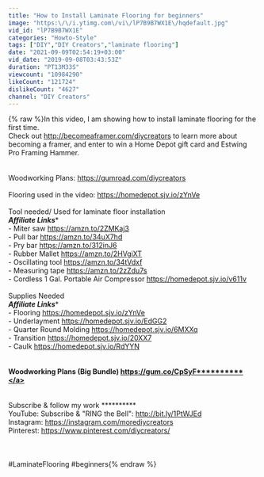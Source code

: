 ```yaml
---
title: "How to Install Laminate Flooring for beginners"
image: "https:\/\/i.ytimg.com\/vi\/lP7B9B7WX1E\/hqdefault.jpg"
vid_id: "lP7B9B7WX1E"
categories: "Howto-Style"
tags: ["DIY","DIY Creators","laminate flooring"]
date: "2021-09-09T02:54:19+03:00"
vid_date: "2019-09-08T03:43:53Z"
duration: "PT13M33S"
viewcount: "10984290"
likeCount: "121724"
dislikeCount: "4627"
channel: "DIY Creators"
---
```

{% raw %}In this video, I am showing how to install laminate flooring for the first time. <br />Check out <a rel="nofollow" target="blank" href="http://becomeaframer.com/diycreators">http://becomeaframer.com/diycreators</a> to learn more about becoming a framer, and enter to win a Home Depot gift card and Estwing Pro Framing Hammer.<br /><br /><br />Woodworking Plans: <a rel="nofollow" target="blank" href="https://gumroad.com/diycreators">https://gumroad.com/diycreators</a><br /><br />Flooring used in the video: <a rel="nofollow" target="blank" href="https://homedepot.sjv.io/zYnVe">https://homedepot.sjv.io/zYnVe</a><br /><br />Tool needed/ Used for laminate floor installation<br />*********Affiliate Links**********<br />- Miter saw <a rel="nofollow" target="blank" href="https://amzn.to/2ZMKaj3">https://amzn.to/2ZMKaj3</a><br />- Pull bar <a rel="nofollow" target="blank" href="https://amzn.to/34uX7hd">https://amzn.to/34uX7hd</a><br />- Pry bar <a rel="nofollow" target="blank" href="https://amzn.to/312inJ6">https://amzn.to/312inJ6</a> <br />- Rubber Mallet <a rel="nofollow" target="blank" href="https://amzn.to/2HVgiXT">https://amzn.to/2HVgiXT</a><br />- Oscillating tool <a rel="nofollow" target="blank" href="https://amzn.to/34tVdxf">https://amzn.to/34tVdxf</a><br />- Measuring tape <a rel="nofollow" target="blank" href="https://amzn.to/2zZdu7s">https://amzn.to/2zZdu7s</a><br />- Cordless 1 Gal. Portable Air Compressor  <a rel="nofollow" target="blank" href="https://homedepot.sjv.io/v611v">https://homedepot.sjv.io/v611v</a><br /><br />Supplies Needed<br />*********Affiliate Links**********<br />- Flooring <a rel="nofollow" target="blank" href="https://homedepot.sjv.io/zYnVe">https://homedepot.sjv.io/zYnVe</a><br />- Underlayment <a rel="nofollow" target="blank" href="https://homedepot.sjv.io/EdGG2">https://homedepot.sjv.io/EdGG2</a> <br />- Quarter Round Molding <a rel="nofollow" target="blank" href="https://homedepot.sjv.io/6MXXq">https://homedepot.sjv.io/6MXXq</a> <br />- Transition <a rel="nofollow" target="blank" href="https://homedepot.sjv.io/20XX7">https://homedepot.sjv.io/20XX7</a> <br />- Caulk <a rel="nofollow" target="blank" href="https://homedepot.sjv.io/RdYYN">https://homedepot.sjv.io/RdYYN</a><br /><br /><br />**********Woodworking Plans (Big Bundle) <a rel="nofollow" target="blank" href="https://gum.co/CpSyF**********">https://gum.co/CpSyF**********</a><br /><br /><br />********** Subscribe &amp; follow my work **********<br />YouTube: Subscribe &amp; &quot;RING the Bell&quot;: <a rel="nofollow" target="blank" href="http://bit.ly/1PtWJEd">http://bit.ly/1PtWJEd</a> <br />Instagram:   <a rel="nofollow" target="blank" href="https://instagram.com/morediycreators">https://instagram.com/morediycreators</a>    <br />Pinterest:     <a rel="nofollow" target="blank" href="https://www.pinterest.com/diycreators/">https://www.pinterest.com/diycreators/</a><br /><br /><br /><br />#LaminateFlooring #beginners{% endraw %}
